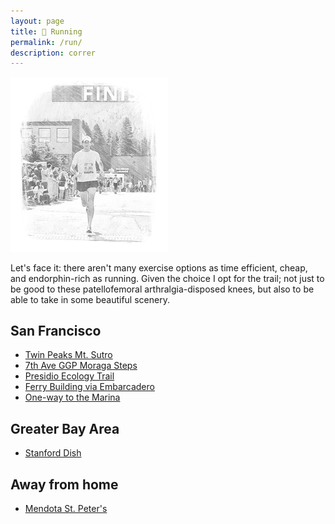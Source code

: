 ```yaml
---
layout: page
title: 👟 Running
permalink: /run/
description: correr
---
```

<img src="/assets/og/tahoe.half.bw.png" width="50%" height="50%">

Let's face it: there aren't many exercise options as time efficient, cheap, and endorphin-rich as running. Given the choice I opt for the trail; not just to be good to these patellofemoral arthralgia-disposed knees, but also to be able to take in some beautiful scenery.

## San Francisco
- [Twin Peaks Mt. Sutro](/twin-peaks-mt-sutro/)
- [7th Ave GGP Moraga Steps](/ggp-moraga-steps/)
- [Presidio Ecology Trail](/presidio/)
- [Ferry Building via Embarcadero](/ferry-bldg/)
- [One-way to the Marina](/marina/)

## Greater Bay Area
- [Stanford Dish](/dish/)

## Away from home
- [Mendota St. Peter's](/mendota/)